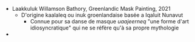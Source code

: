 - Laakkuluk Willamson Bathory, Greenlandic Mask Painting, 2021
	- D'origine kaalaleq ou inuk groenlandaise basée a Iqaluit Nunavut
		- Connue pour sa danse de masque *uaajeerneq* "une forme d'art idiosyncratique" qui ne se réfère qu'à sa propre mythologie
-